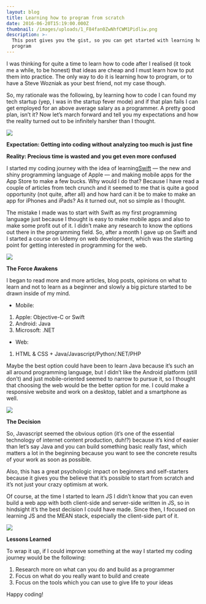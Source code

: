 ```yaml
---
layout: blog
title: Learning how to program from scratch
date: 2016-06-20T15:19:00.000Z
thumbnail: /images/uploads/1_F84fan0ZwNhfCWM1Pidliw.png
description: >-
  This post gives you the gist, so you can get started with learning how to
  program
---
```

I was thinking for quite a time to learn how to code after I realised (it took me a while, to be honest) that ideas are cheap and I must learn how to put them into practice. The only way to do it is learning how to program, or to have a Steve Wozniak as your best friend, not my case though.

So, my rationale was the following, by learning how to code I can found my tech startup (yep, I was in the startup fever mode) and if that plan fails I can get employed for an above average salary as a programmer. A pretty good plan, isn’t it? Now let’s march forward and tell you my expectations and how the reality turned out to be infinitely harsher than I thought.

![](https://cdn-images-1.medium.com/max/800/1*QWE7mm32HYnOW1c-3QviMA.png)

**Expectation: Getting into coding without analyzing too much is just fine**

**Reality: Precious time is wasted and you get even more confused**

I started my coding journey with the idea of learning[Swift](https://developer.apple.com/swift/) — the new and shiny programming language of Apple — and making mobile apps for the App Store to make a few bucks. Why would I do that? Because I have read a couple of articles from tech crunch and it seemed to me that is quite a good opportunity (not quite, after all) and how hard can it be to make to make an app for iPhones and iPads? As it turned out, not so simple as I thought.

The mistake I made was to start with Swift as my first programming language just because I thought is easy to make mobile apps and also to make some profit out of it. I didn’t make any research to know the options out there in the programming field. So, after a month I gave up on Swift and I started a course on Udemy on web development, which was the starting point for getting interested in programming for the web.

![](https://cdn-images-1.medium.com/max/800/0*AsdIQtdwa7wNR8Ny.jpg)

**The Force Awakens**

I began to read more and more articles, blog posts, opinions on what to learn and not to learn as a beginner and slowly a big picture started to be drawn inside of my mind.

* Mobile:

1. Apple: Objective-C or Swift
2. Android: Java
3. Microsoft: .NET

* Web:

1. HTML & CSS + Java/Javascript/Python/.NET/PHP

Maybe the best option could have been to learn Java because it’s such an all around programming language, but I didn’t like the Android platform (still don’t) and just mobile-oriented seemed to narrow to pursue it, so I thought that choosing the web would be the better option for me. I could make a responsive website and work on a desktop, tablet and a smartphone as well.

![](https://cdn-images-1.medium.com/max/800/1*doOOFPFqkzvhAr-QP9JVEw.png)

**The Decision**

So, Javascript seemed the obvious option (it’s one of the essential technology of internet content production, duh!?) because it’s kind of easier than let’s say Java and you can build something basic really fast, which matters a lot in the beginning because you want to see the concrete results of your work as soon as possible.

Also, this has a great psychologic impact on beginners and self-starters because it gives you the believe that it’s possible to start from scratch and it’s not just your crazy optimism at work.

Of course, at the time I started to learn JS I didn’t know that you can even build a web app with both client-side and server-side written in JS, so in hindsight it’s the best decision I could have made. Since then, I focused on learning JS and the MEAN stack, especially the client-side part of it.

![](https://cdn-images-1.medium.com/max/800/1*mv1mv9FgWL6WMozxk_JzkA.png)

**Lessons Learned**

To wrap it up, if I could improve something at the way I started my coding journey would be the following:

1. Research more on what can you do and build as a programmer
2. Focus on what do you really want to build and create
3. Focus on the tools which you can use to give life to your ideas

Happy coding!
